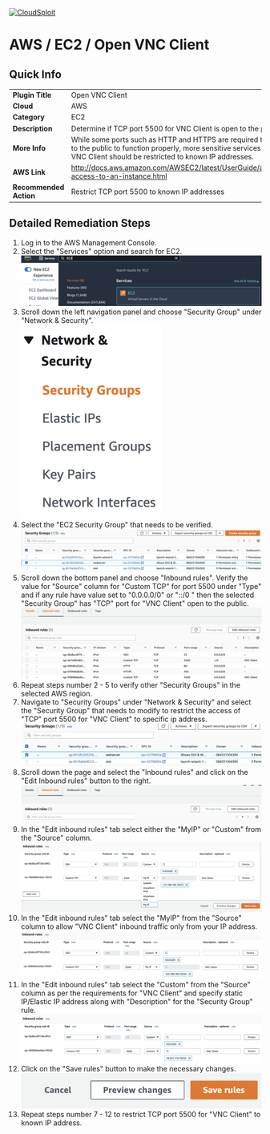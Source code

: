 [![CloudSploit](https://cloudsploit.com/img/logo-new-big-text-100.png "CloudSploit")](https://cloudsploit.com)

# AWS / EC2 / Open VNC Client

## Quick Info

| | |
|-|-|
| **Plugin Title** | Open VNC Client |
| **Cloud** | AWS |
| **Category** | EC2 |
| **Description** | Determine if TCP port 5500 for VNC Client is open to the public |
| **More Info** | While some ports such as HTTP and HTTPS are required to be open to the public to function properly, more sensitive services such as VNC Client should be restricted to known IP addresses. |
| **AWS Link** | http://docs.aws.amazon.com/AWSEC2/latest/UserGuide/authorizing-access-to-an-instance.html |
| **Recommended Action** | Restrict TCP port 5500 to known IP addresses |

## Detailed Remediation Steps
1. Log in to the AWS Management Console.
2. Select the "Services" option and search for EC2. </br> <img src="/resources/aws/ec2/open-vnc-client/step2.png"/>
3. Scroll down the left navigation panel and choose "Security Group" under "Network & Security".</br> <img src="/resources/aws/ec2/open-vnc-client/step3.png"/>
4. Select the "EC2 Security Group" that needs to be verified. </br> <img src="/resources/aws/ec2/open-vnc-client/step4.png"/>
5. Scroll down the bottom panel and choose "Inbound rules". Verify the value for "Source" column for "Custom TCP" for port 5500 under "Type" and if any rule have value set to "0.0.0.0/0" or "::/0 " then the selected "Security Group" has "TCP" port for "VNC Client" open to the public.</br> <img src="/resources/aws/ec2/open-vnc-client/step5.png"/>
6. Repeat steps number 2 - 5 to verify other "Security Groups" in the selected AWS region.</br> 
7. Navigate to "Security Groups" under "Network & Security" and select the "Security Group" that needs to modify to restrict the access of "TCP" port 5500 for "VNC Client"  to specific ip address. </br> <img src="/resources/aws/ec2/open-vnc-client/step7.png"/>
8. Scroll down the page and select the "Inbound rules" and click on the "Edit Inbound rules" button to the right. </br> <img src="/resources/aws/ec2/open-vnc-client/step8.png"/>
9. In the "Edit inbound rules" tab select either the "MyIP" or "Custom" from the "Source" column.</br>  <img src="/resources/aws/ec2/open-vnc-client/step9.png"/>
10. In the "Edit inbound rules" tab select the "MyIP" from the "Source" column to allow "VNC Client" inbound traffic only from your IP address.</br>  <img src="/resources/aws/ec2/open-vnc-client/step10.png"/>
11. In the "Edit inbound rules" tab select the "Custom" from the "Source" column as per the requirements for "VNC Client" and specify static IP/Elastic IP address along with "Description" for the "Security Group" rule. </br>  <img src="/resources/aws/ec2/open-vnc-client/step11.png"/>
12. Click on the "Save rules" button to make the necessary changes. </br>  <img src="/resources/aws/ec2/open-vnc-client/step12.png"/>
13. Repeat steps number 7 - 12 to restrict TCP port 5500 for "VNC Client" to known IP address.</br>
